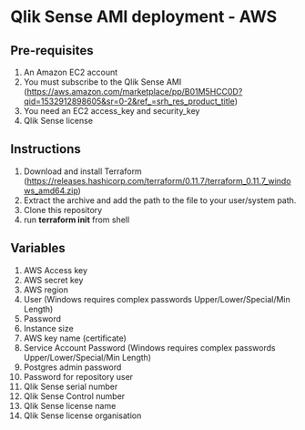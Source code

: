 # Qlik Sense AMI deployment - AWS

## Pre-requisites
1. An Amazon EC2 account
2. You must subscribe to the Qlik Sense AMI (https://aws.amazon.com/marketplace/pp/B01M5HCC0D?qid=1532912898605&sr=0-2&ref_=srh_res_product_title)
3. You need an EC2 access_key and security_key
4. Qlik Sense license

## Instructions
1. Download and install Terraform (https://releases.hashicorp.com/terraform/0.11.7/terraform_0.11.7_windows_amd64.zip)
2. Extract the archive and add the path to the file to your user/system path.
3. Clone this repository
4. run __terraform init__ from shell

## Variables
1. AWS Access key
2. AWS secret key
3. AWS region
4. User (Windows requires complex passwords Upper/Lower/Special/Min Length)
5. Password
6. Instance size
7. AWS key name (certificate)
8. Service Account Password (Windows requires complex passwords Upper/Lower/Special/Min Length)
9. Postgres admin password
10. Password for repository user
11. Qlik Sense serial number
12. Qlik Sense Control number
13. Qlik Sense license name
14. Qlik Sense license organisation





